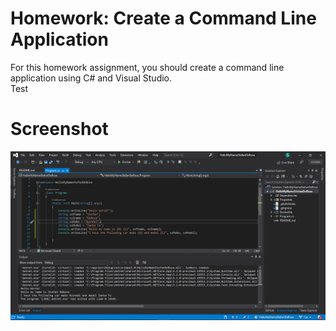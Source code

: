 ﻿# Homework: Create a Command Line Application
For this homework assignment, you should create a command line application using C# and Visual Studio.  
Test
# Screenshot
![postman request output](Images/StefanDeRosaScreenshot.png)